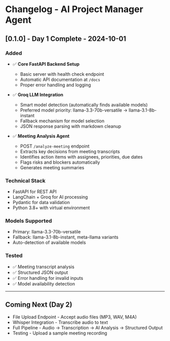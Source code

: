 # Changelog - AI Project Manager Agent

## [0.1.0] - Day 1 Complete - 2024-10-01

### Added
- ✅ **Core FastAPI Backend Setup**
  - Basic server with health check endpoint
  - Automatic API documentation at `/docs`
  - Proper error handling and logging

- ✅ **Groq LLM Integration**
  - Smart model detection (automatically finds available models)
  - Preferred model priority: llama-3.3-70b-versatile → llama-3.1-8b-instant
  - Fallback mechanism for model selection
  - JSON response parsing with markdown cleanup

- ✅ **Meeting Analysis Agent**
  - POST `/analyze-meeting` endpoint
  - Extracts key decisions from meeting transcripts
  - Identifies action items with assignees, priorities, due dates
  - Flags risks and blockers automatically
  - Generates meeting summaries

### Technical Stack
- FastAPI for REST API
- LangChain + Groq for AI processing
- Pydantic for data validation
- Python 3.8+ with virtual environment

### Models Supported
- Primary: llama-3.3-70b-versatile
- Fallback: llama-3.1-8b-instant, meta-llama variants
- Auto-detection of available models

### Tested
- ✅ Meeting transcript analysis
- ✅ Structured JSON output
- ✅ Error handling for invalid inputs
- ✅ Model availability detection

---

## Coming Next (Day 2)
- File Upload Endpoint - Accept audio files (MP3, WAV, M4A)
- Whisper Integration - Transcribe audio to text
- Full Pipeline - Audio → Transcription → AI Analysis → Structured Output
- Testing - Upload a sample meeting recording